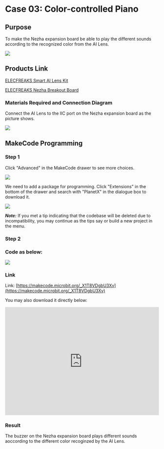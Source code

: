 # Case 03: Color-controlled Piano

## Purpose

To make the Nezha expansion board be able to play the different sounds according to the recognized color from the AI Lens. 

![](./images/05035_01.png)

## Products Link

[ELECFREAKS Smart AI Lens Kit](https://shop.elecfreaks.com/products/elecfreaks-smart-ai-lens-kit?_pos=1&_sid=d572dc26c&_ss=r)

[ELECFREAKS Nezha Breakout Board](https://shop.elecfreaks.com/products/elecfreaks-nezha-breakout-board?_pos=1&_sid=327dd9f18&_ss=r)

### Materials Required and Connection Diagram


 Connect the AI Lens to the IIC port on the Nezha expansion board as the picture shows. 


![](./images/05035_01_03.png)



## MakeCode Programming 


### Step 1

Click "Advanced" in the MakeCode drawer to see more choices. 

![](./images/05001_04.png)

We need to add a package for programming. Click "Extensions" in the bottom of the drawer and search with "PlanetX" in the dialogue box to download it. 

![](./images/05001_05.png)

***Note:*** If you met a tip indicating that the codebase will be deleted due to incompatibility, you may continue as the tips say or build a new project in the menu. 

### Step 2

### Code as below:

![](./images/05035_03_06.png)


### Link
Link: [https://makecode.microbit.org/_X1T8VDgbU3Xv](https://makecode.microbit.org/_X1T8VDgbU3Xv)

You may also download it directly below:

<div style="position:relative;height:0;padding-bottom:70%;overflow:hidden;"><iframe style="position:absolute;top:0;left:0;width:100%;height:100%;" src="https://makecode.microbit.org/#pub:_X1T8VDgbU3Xv" frameborder="0" sandbox="allow-popups allow-forms allow-scripts allow-same-origin"></iframe></div>  


### Result
 The buzzer on the Nezha expansion board plays different sounds aoccording to the different color recoginzed by the AI Lens.

